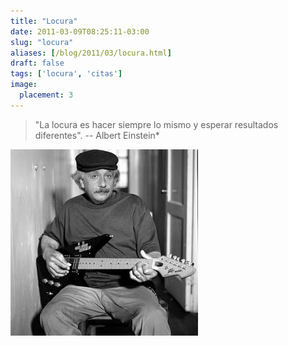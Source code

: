 ```yaml
---
title: "Locura"
date: 2011-03-09T08:25:11-03:00
slug: "locura"
aliases: [/blog/2011/03/locura.html]
draft: false
tags: ['locura', 'citas']
image:
  placement: 3
---
```


> "La locura es hacer siempre lo mismo y esperar resultados
> diferentes". -- Albert Einstein*

![](EinsteinRockero-300x298.jpg)